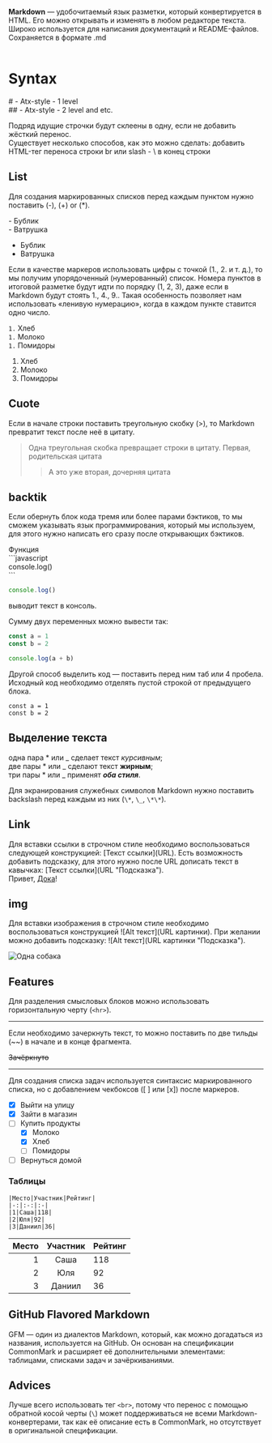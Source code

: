 **Markdown** — удобочитаемый язык разметки, который конвертируется в HTML. Его можно открывать и изменять в любом редакторе текста. Широко используется для написания документаций и README-файлов. Сохраняется в формате .md<br><br>


# Syntax
\# - Atx-style - 1 level<br>
\#\# - Atx-style - 2 level and etc.<br>

Подряд идущие строчки будут склеены в одну, если не добавить жёсткий перенос.<br>
Существует несколько способов, как это можно сделать: добавить HTML-тег переноса строки br или slash - \\ в конец строки

## List 
Для создания маркированных списков перед каждым пунктом нужно поставить (-), (+) or (*). 

\- Бублик<br>
\- Ватрушка 

- Бублик
- Ватрушка<br>

Если в качестве маркеров использовать цифры c точкой (1., 2. и т. д.), то мы получим упорядоченный (нумерованный) список. Номера пунктов в итоговой разметке будут идти по порядку (1, 2, 3), даже если в Markdown будут стоять 1., 4., 9.. Такая особенность позволяет нам использовать «ленивую нумерацию», когда в каждом пункте ставится одно число.

`1.` Хлеб<br>
`1.` Молоко<br>
`1.` Помидоры<br>

1. Хлеб
2. Молоко
3. Помидоры

## Cuote
Если в начале строки поставить треугольную скобку (>), то Markdown превратит текст после неё в цитату. 

> Одна треугольная скобка превращает строки в цитату.
> Первая, родительская цитата
> > А это уже вторая,
> > дочерняя цитата

## backtik
Eсли обернуть блок кода тремя или более парами бэктиков, то мы сможем указывать язык программирования, который мы используем, для этого нужно написать его сразу после открывающих бэктиков.

Функция <br>
\`\`\`javascript<br>
console.log()<br>
\`\`\`
```javascript 
console.log()
```
выводит текст в консоль.

Сумму двух переменных
можно вывести так:
```javascript
const a = 1
const b = 2

console.log(a + b)
```
Другой способ выделить код — поставить перед ним таб или 4 пробела. Исходный код необходимо отделять пустой строкой от предыдущего блока.

    const a = 1
    const b = 2

## Выделение текста
одна пара \* или \_ сделает текст *курсивным*;<br>
две пары \* или \_ сделают текст **жирным**;<br>
три пары \* или \_ применят ***оба стиля***.<br>

Для экранирования служебных символов Markdown нужно поставить backslash перед каждым из них (`\*`, `\_`, `\*\*`).<br>

## Link
Для вставки ссылки в строчном стиле необходимо воспользоваться следующей конструкцией: [Текст ссылки]​(URL). Есть возможность добавить подсказку, для этого нужно после URL дописать текст в кавычках: [Текст ссылки]​(URL "Подсказка").\
Привет, [Дока](https://i.pinimg.com/564x/5b/02/47/5b0247d140ff9659066d61fa63edc79a.jpg")!

## img
Для вставки изображения в строчном стиле необходимо воспользоваться конструкцией !⁠[Alt текст]​(URL картинки). При желании можно добавить подсказку: !⁠[Alt текст]​(URL картинки "Подсказка").

![Одна собака]([dog.png](https://i.pinimg.com/564x/5b/02/47/5b0247d140ff9659066d61fa63edc79a.jpg) "Котёнок")

## Features 
Для разделения смысловых блоков можно использовать горизонтальную черту (`<hr>`). 
<hr>
Если необходимо зачеркнуть текст, то можно поставить по две тильды (~~) в начале и в конце фрагмента.

~~Зачёркнуто~~
<hr>
Для создания списка задач используется синтаксис маркированного списка, но с добавлением чекбоксов ([ ] или [x]) после маркеров.

- [x] Выйти на улицу
- [x] Зайти в магазин
- [ ] Купить продукты
  - [x] Молоко
  - [x] Хлеб
  - [ ] Помидоры
- [ ] Вернуться домой

### Таблицы
```
|Место|Участник|Рейтинг|
|-:|:-:|:-|
|1|Саша|118|
|2|Юля|92|
|3|Даниил|36|
```
|Место|Участник|Рейтинг|
|-:|:-:|:-|
|1|Саша|118|
|2|Юля|92|
|3|Даниил|36|

## GitHub Flavored Markdown

GFM — один из диалектов Markdown, который, как можно догадаться из названия, используется на GitHub. Он основан на спецификации CommonMark и расширяет её дополнительными элементами: таблицами, списками задач и зачёркиваниями.

## Advices
Лучше всего использовать тег `<br>`, потому что перенос с помощью обратной косой черты (`\`) может поддерживаться не всеми Markdown-конвертерами, так как её описание есть в CommonMark, но отсутствует в оригинальной спецификации.
